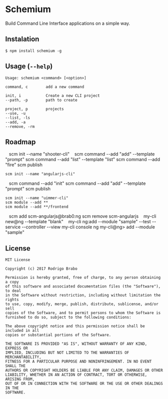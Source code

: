 Schemium
==============
Build Command Line Interface applications on a simple way.

## Instalation
    $ npm install schemium -g

## Usage (`--help`)
    Usage: schemium <command> [<option>]

    command, c        add a new command

    init, i           Create a new CLI project
    --path, -p        path to create

    project, p        projects
    --use, -u
    --list, -ls
    --add, -a
    --remove, -rm

## Roadmap
    scm init --name "shooter-cli"
    scm command --add "add" --template "prompt"
    scm command --add "list" --template "list"
    scm command --add "fire"
    scm publish

    scm init --name "angularjs-cli"
    scm command --add "init"
    scm command --add "add" --template "prompt"
    scm publish

    scm init --name "uimmer-cli"
    scm module --add **
    scm module --add **/frontend
    scm add scm-angularjs@brab0:ng
    scm remove scm-angularjs
    my-cli new@ng --template "blank"
    my-cli ng:add --module "sample" --test --service --controller --view
    my-cli console ng
    my-cli@ng> add  --module "sample"

## License
```
MIT License

Copyright (c) 2017 Rodrigo Brabo

Permission is hereby granted, free of charge, to any person obtaining a copy
of this software and associated documentation files (the "Software"), to deal
in the Software without restriction, including without limitation the rights
to use, copy, modify, merge, publish, distribute, sublicense, and/or sell
copies of the Software, and to permit persons to whom the Software is
furnished to do so, subject to the following conditions:

The above copyright notice and this permission notice shall be included in all
copies or substantial portions of the Software.

THE SOFTWARE IS PROVIDED "AS IS", WITHOUT WARRANTY OF ANY KIND, EXPRESS OR
IMPLIED, INCLUDING BUT NOT LIMITED TO THE WARRANTIES OF MERCHANTABILITY,
FITNESS FOR A PARTICULAR PURPOSE AND NONINFRINGEMENT. IN NO EVENT SHALL THE
AUTHORS OR COPYRIGHT HOLDERS BE LIABLE FOR ANY CLAIM, DAMAGES OR OTHER
LIABILITY, WHETHER IN AN ACTION OF CONTRACT, TORT OR OTHERWISE, ARISING FROM,
OUT OF OR IN CONNECTION WITH THE SOFTWARE OR THE USE OR OTHER DEALINGS IN THE
SOFTWARE.

```
